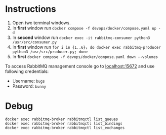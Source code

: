 # Instructions

1. Open two terminal windows.
1. In **first** window run `docker compose -f devops/docker/compose.yaml up -d`
1. In **second** window run `docker exec -it rabbitmq-consumer python3 /usr/src/consumer.py`
1. In **first** window run `for i in {1..6}; do docker exec rabbitmq-producer python3 /usr/src/producer.py; done`
1. In **first** `docker compose -f devops/docker/compose.yaml down --volumes`

To access RabbitMQ management console go to [localhost:15672](http://localhost:15672/) and use following credentials:
- Username: `bugs`
- Password: `bunny`

# Debug

```shell
docker exec rabbitmq-broker rabbitmqctl list_queues
docker exec rabbitmq-broker rabbitmqctl list_bindings
docker exec rabbitmq-broker rabbitmqctl list_exchanges
```
